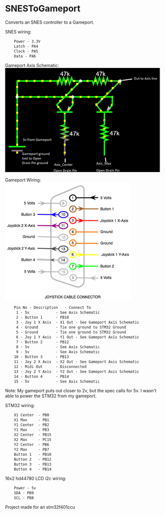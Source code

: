 # SNESToGameport

Converts an SNES controller to a Gameport.

SNES wiring:    
```
    Power - 3.3V    
    Latch - PA4    
    Clock - PA5    
    Data - PA6    
```
Gameport Axis Schematic:    
    ![Axis Schematic](https://github.com/netham45/SNESToGameport/blob/main/axis_schematic.png?raw=true)
     
Gameport Wiring:    
    ![Gameport Pinout](https://github.com/netham45/SNESToGameport/blob/main/gameport_pinout.png?raw=true)    
```	
    Pin No - Description   - Connect To    
	 1 - 5v            - See Axis Schematic    
	 2 - Button 1      - PB10    
	 3 - Joy 1 X Axis  - X1 Out - See Gameport Axis Schematic    
	 4 - Ground        - Tie one ground to STM32 Ground    
	 5 - Ground        - Tie one ground to STM32 Ground    
	 6 - Joy 1 Y Axis  - Y1 Out - See Gameport Axis Schematic    
	 7 - Button 2      - PB12    
	 8 - 5v            - See Axis Schematic    
	 9 - 5v            - See Axis Schematic    
	10 - Button 3      - PB13    
	11 - Joy 2 X Axis  - X2 Out - See Gameport Axis Schematic    
	12 - Midi Out      - Disconnected    
	13 - Joy 2 Y Axis  - Y2 Out - See Gameport Axis Schematic    
	14 - Button 4      - PB14    
	15 - 5v            - See Axis Schematic    
```

Note: My gameport puts out closer to 2v, but the spec calls for 5v. I wasn't able to power the STM32 from my gameport.


STM32 wiring:    
```
    X1 Center  - PB0    
    X1 Max     - PB1    
    Y1 Center  - PB2    
    Y1 Max     - PB3    
    X2 Center  - PB15    
    X2 Max     - PC15    
    Y2 Center  - PB6    
    Y2 Max     - PB7    
    Button 1   - PB10    
    Button 2   - PB12    
    Button 3   - PB13    
    Button 4   - PB14    
```
    
16x2 hd44780 LCD i2c wiring:    
```
    Power - 5v    
    SDA - PB9    
    SCL - PB8    
```
Project made for an stm32f401ccu
